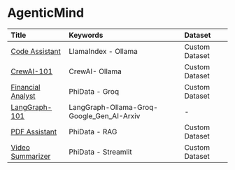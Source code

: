 # AgenticMind

|Title|Keywords|Dataset|
|:---|:---|:---|
|[Code Assistant](https://github.com/avinash-218/AgenticMind/tree/main/Code_Assistant)|LlamaIndex - Ollama|Custom Dataset|
|[CrewAI-101](https://github.com/avinash-218/AgenticMind/tree/main/CrewAI-101)|CrewAI- Ollama|Custom Dataset|
|[Financial Analyst](https://github.com/avinash-218/AgenticMind/tree/main/Financial_Analyst)|PhiData - Groq|Custom Dataset|
|[LangGraph-101](https://github.com/avinash-218/AgenticMind/tree/main/LangGraph-101)|LangGraph-Ollama-Groq-Google_Gen_AI-Arxiv|-|
|[PDF Assistant](https://github.com/avinash-218/AgenticMind/tree/main/PDF_Assistant)|PhiData - RAG|Custom Dataset|
|[Video Summarizer](https://github.com/avinash-218/AgenticMind/tree/main/VideoSummarizer)|PhiData - Streamlit|Custom Dataset|